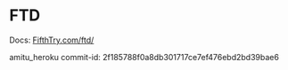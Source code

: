 # FTD


Docs: [FifthTry.com/ftd/](https://www.fifthtry.com/ftd/)

amitu_heroku commit-id: 2f185788f0a8db301717ce7ef476ebd2bd39bae6
